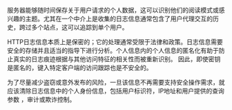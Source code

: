 服务器能够随时间保存关于用户请求的个人数据，这可以识别他们的阅读模式或感兴趣的主题。尤其在一个中介上是收集的日志信息通常包含了用户代理交互的历史，跨过多个站点，这可以追踪到单个用户。

HTTP日志信息本质上是保密的；它的处理通常受限于法律和政策。日志信息需要安全的存储并且适当的指导下进行分析。个人信息内的个人信息的匿名化有助于防止真实的日志痕迹根据与其他访问特征的相关性而被重新识别。 因此，即使密钥是匿名的，键入特定客户端的访问跟踪也是不安全的。

为了尽量减少盗窃或意外发布的风险，一旦该信息不再需要支持安全操作需求，就应该清除日志信息中的个人身份信息，包括用户标识符，IP地址和用户提供的查询参数 ，审计或欺诈控制。